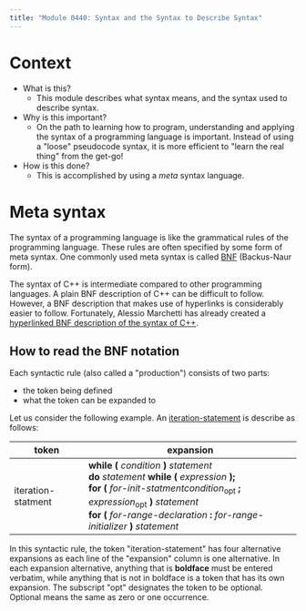 ```yaml
---
title: "Module 0440: Syntax and the Syntax to Describe Syntax"
---
```


# Context

* What is this?
  * This module describes what syntax means, and the syntax used to describe syntax.
* Why is this important?
  * On the path to learning how to program, understanding and applying the syntax of a programming language is important. Instead of using a "loose" pseudocode syntax, it is more efficient to "learn the real thing" from the get-go!
* How is this done?
  * This is accomplished by using a *meta* syntax language.
 
# Meta syntax

The syntax of a programming language is like the grammatical rules of the programming language. These rules are often specified by some form of meta syntax. One commonly used meta syntax is called [BNF](https://en.wikipedia.org/wiki/Backus%E2%80%93Naur_form) (Backus-Naur form). 

The syntax of C++ is intermediate compared to other programming languages. A plain BNF description of C++ can be difficult to follow. However, a BNF description that makes use of hyperlinks is considerably easier to follow. Fortunately, Alessio Marchetti has already created a [hyperlinked BNF description of the syntax of C++](https://alx71hub.github.io/hcb/).

## How to read the BNF notation

Each syntactic rule (also called a "production") consists of two parts:

* the token being defined
* what the token can be expanded to

Let us consider the following example. An [iteration-statement](https://alx71hub.github.io/hcb/#iteration-statement) is describe as follows:

|token|expansion|
|-|-|
|iteration-statment|**while (** *condition* **)** *statement*<br />**do** *statement* **while (** *expression* **);** <br /> **for (** *for-init-statmentcondition*<sub>opt</sub> **;** *expression*<sub>opt</sub> **)** *statement* <br />**for (** *for-range-declaration* **:** *for-range-initializer* **)** *statement*

In this syntactic rule, the token "iteration-statement" has four alternative expansions as each line of the "expansion" column is one alternative. In each expansion alternative, anything that is **boldface** must be entered verbatim, while anything that is not in boldface is a token that has its own expansion. The subscript "opt" designates the token to be optional. Optional means the same as zero or one occurrence.


